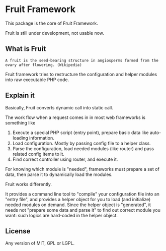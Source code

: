 # Fruit Framework

This package is the core of Fruit Framework.

Fruit is still under development, not usable now.

## What is Fruit

```
A fruit is the seed-bearing structure in angiosperms formed from the ovary after flowering. (Wikipedia)
```

Fruit framework tries to restructure the configuration and helper modules into raw executable PHP code.

## Explain it

Basically, Fruit converts dynamic call into static call.

The work flow when a request comes in in most web frameworks is something like

1. Execute a special PHP script (entry point), prepare basic data like auto-loading information.
2. Load configuration. Mostly by passing config file to a helper class.
3. Parse the configuration, load needed modules (like router) and pass related config items to it.
4. Find correct controller using router, and execute it.

For knowing which module is "needed", frameworks must prepare a set of data, then parse it to dynamically load the modules.

Fruit works differently.

It provides a command line tool to "compile" your configuration file into an "entry file", and provides a helper object for you to load (and initialize) needed modules on demand. Since the helper object is "generated", it needs not "prepare some data and parse it" to find out correct module you want: such logics are hard-coded in the helper object.

## License

Any version of MIT, GPL or LGPL.
